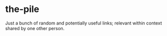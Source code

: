 # the-pile
Just a bunch of random and potentially useful links; relevant within context shared by one other person.

